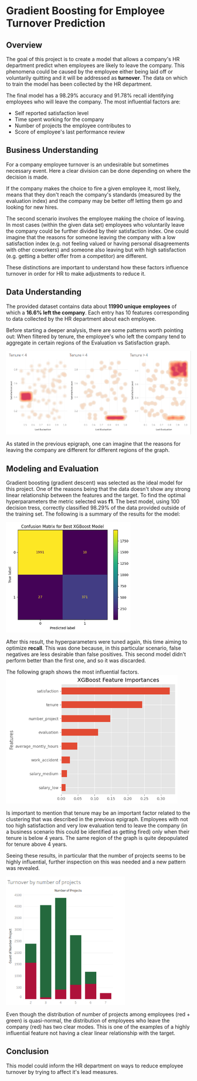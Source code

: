 # Gradient Boosting for Employee Turnover Prediction

## Overview

The goal of this project is to create a model that allows a company's HR department predict when employees are likely to leave the company. This phenomena could be caused by the employee either being laid off or voluntarily quitting and it will be addressed as **turnover**. The data on which to train the model has been collected by the HR department. 

The final model has a 98.29% accuracy and 91.78% recall identifying employees who will leave the company. The most influential factors are:

 - Self reported satisfaction level
 - Time spent working for the company
 - Number of projects the employee contributes to
 - Score of employee's last performance review
 

## Business Understanding

For a company employee turnover is an undesirable but sometimes necessary event. Here a clear division can be done depending on where the decision is made. 

If the company makes the choice to fire a given employee it, most likely, means that they don't reach the company's standards (measured by the evaluation index) and the company may be better off letting them go and looking for new hires. 

The second scenario involves the employee making the choice of leaving. In most cases (within the given data set) employees who voluntarily leave the company could be further divided by their satisfaction index. 
One could imagine that the reasons for someone leaving the company with a low satisfaction index (e.g. not feeling valued or having personal disagreements with other coworkers) and someone also leaving but with high satisfaction (e.g. getting a better offer from a competitor) are different.

These distinctions are important to understand how these factors influence turnover in order for HR to make adjustments to reduce it. 


## Data Understanding

The provided dataset contains data about **11990 unique employees**  of which a **16.6% left the company**. Each entry has 10 features corresponding to data collected by the HR department about each employee.  

Before starting a deeper analysis, there are some patterns worth pointing out: When filtered by tenure, the employee's who left the company tend to aggregate in certain regions of the Evaluation vs Satisfaction graph. 

![Heatmaps of employees who left the company](./images/image.png)

As stated in the previous epigraph, one can imagine that the reasons for leaving the company are different for different regions of the graph.
 
## Modeling and Evaluation

Gradient boosting (gradient descent) was selected as the ideal model for this project. One of the reasons being that the data doesn't show any strong linear relationship between the features and the target. To find the optimal hyperparameters the metric selected was **f1**. The best model, using 100 decision tress, correctly classified 98.29% of the data provided outside of the training set. The following is a summary of the results for the model:

<img alt="Confusion Matrix" src="./images/image-1.png" with="300" height="300">

After this result, the hyperparameters were tuned again, this time aiming to optimize  **recall**. This was done because, in this particular scenario, false negatives are less desirable than false positives. This second model didn't perform better than the first one, and so it was discarded.

The following graph shows the most influential factors.
<img alt="Influence of features" src="./images/image-2.png" with="450" height="350">

Is important to mention that tenure may be an important factor related to the clustering that was described in the previous epigraph. Employees with not too high satisfaction and very low evaluation tend to leave the company (in a business scenario this could be identified as getting fired) only when their tenure is below 4 years. The same region of the graph is quite depopulated for tenure above 4 years.  

Seeing these results, in particular that the number of projects seems to be highly influential, further inspection on this was needed and a new pattern was revealed.

<img alt="Turnover by number of projects" src="./images/image-3.png" with="500" height="350">

Even though the distribution of number of projects among employees (red + green) is quasi-normal, the distribution of employees who leave the company (red) has two clear modes. This is one of the examples of a highly influential feature not having a clear linear relationship with the target.

## Conclusion

This model could inform the HR department on ways to reduce employee turnover by trying to affect it's lead measures. 